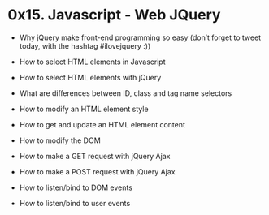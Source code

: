 # 0x15. Javascript - Web JQuery

* Why jQuery make front-end programming so easy (don’t forget to tweet today, with the hashtag #ilovejquery :))

* How to select HTML elements in Javascript

* How to select HTML elements with jQuery

* What are differences between ID, class and tag name selectors

* How to modify an HTML element style

* How to get and update an HTML element content

* How to modify the DOM

* How to make a GET request with jQuery Ajax

* How to make a POST request with jQuery Ajax

* How to listen/bind to DOM events

* How to listen/bind to user events
